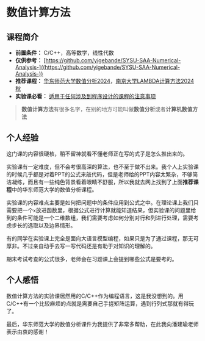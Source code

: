 # 数值计算方法
## 课程简介
- **前置条件：** C/C++，高等数学，线性代数
- **仅供参考：** [https://github.com/yigebande/SYSU-SAA-Numerical-Analysis-]((https://github.com/yigebande/SYSU-SAA-Numerical-Analysis-))
- **推荐课程：** [华东师范大学数值分析2024](https://math.ecnu.edu.cn/~jypan/Teaching/NA/index.html)，[南京大学LAMBDA计算方法2024秋](https://www.lamda.nju.edu.cn/wuly/cm2024/)
- **实验课必看：** [适用于任何涉及到程序设计的课程的注意事项](../Freshman/Programming%20Design.md)

> **数值计算方法**有很多名字，在别的地方可能叫做**数值分析**或者**计算机数值方法**

## 个人经验
这门课的内容很硬核，稍不留神就看不懂老师正在写的式子是怎么推出来的。

实验课有一定难度，但不会考很高深的算法，也不至于做不出来。我个人上实验课的时候几乎都是对着PPT的公式来敲代码，但是老师给的PPT内容太繁杂，不够简洁凝练，而且有一些纯色背景看着眼睛不舒服，所以我就去网上找到了上面**推荐课程**中的华东师范大学的数值分析课程。

实验课的内容难点主要是如何把问题中的条件应用到公式之中。在理论课上我们只需要把一个`x`放进函数里，根据公式进行计算就能知道结果，但实验课的问题里给到的条件可能是一个二维数组，我们需要考虑如何分别对行和列进行处理，需要考虑步长的选取以及边界情形。

有的同学在实验课上完全是面向大语言模型编程，如果只是为了通过课程，那无可厚非。不过亲自动手去写一写代码还是有助于对知识的理解的。

期末考试考查的公式很多，老师会在习题课上会提到哪些公式是要考的。

## 个人感悟

数值计算方法的实验课居然用的C/C++作为编程语言，这是我没想到的。用C/C++有一个比较麻烦的点就是需要自己手搓矩阵运算，遇到行列式那就有得玩了。

最后，华东师范大学的数值分析课件为我提供了非常多帮助，在此我向潘建瑜老师表示由衷的感谢！